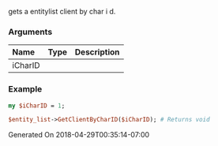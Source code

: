 gets a entitylist client by char i d.
### Arguments
**Name**|**Type**|**Description**
:---|:---|:---
iCharID||

### Example

```perl
my $iCharID = 1;

$entity_list->GetClientByCharID($iCharID); # Returns void
```


Generated On 2018-04-29T00:35:14-07:00